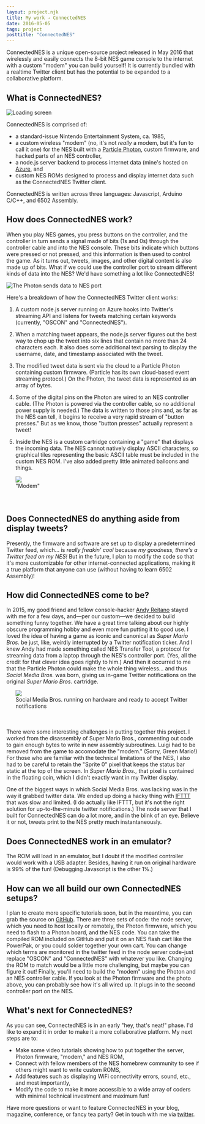 ```yaml
---
layout: project.njk
title: My work → ConnectedNES
date: 2016-05-05
tags: project
posttitle: "ConnectedNES"
---
```


ConnectedNES is a unique open-source project released in May 2016 that wirelessly and easily connects the 8-bit NES game console to the internet with a custom "modem" you can build yourself! It is currently bundled with a realtime Twitter client but has the potential to be expanded to a collaborative platform.

## What is ConnectedNES?

![Loading screen](/img/connectednes1.gif)

ConnectedNES is comprised of:
- a standard-issue Nintendo Entertainment System, ca. 1985,
- a custom wireless "modem" (no, it's not *really* a modem, but it's fun to call it one) for the NES built with a [Particle Photon](http://particle.io/), custom firmware, and hacked parts of an NES controller,
- a node.js server backend to process internet data (mine's hosted on [Azure](http://portal.azure.com/), and
- custom NES ROMs designed to process and display internet data such as the ConnectedNES Twitter client.

<p></p>

ConnectedNES is written across three languages: Javascript, Arduino C/C++, and 6502 Assembly.

## How does ConnectedNES work?

When you play NES games, you press buttons on the controller, and the controller in turn sends a signal made of bits (1s and 0s) through the controller cable and into the NES console. These bits indicate which buttons were pressed or not pressed, and this information is then used to control the game. As it turns out, tweets, images, and other digital content is also made up of bits. What if we could use the controller port to stream different kinds of data into the NES? We'd have something a lot like ConnectedNES!

![The Photon sends data to NES port](/img/4905.jpg)

Here's a breakdown of how the ConnectedNES Twitter client works:

1. A custom node.js server running on Azure hooks into Twitter's streaming API and listens for tweets matching certain keywords (currently, "OSCON" and "ConnectedNES").

2. When a matching tweet appears, the node.js server figures out the best way to chop up the tweet into six lines that contain no more than 24 characters each. It also does some additional text parsing to display the username, date, and timestamp associated with the tweet.

3. The modified tweet data is sent via the cloud to a Particle Photon containing custom firmware. (Particle has its own cloud-based event streaming protocol.) On the Photon, the tweet data is represented as an array of bytes.

4. Some of the digital pins on the Photon are wired to an NES controller cable. (The Photon is powered via the controller cable, so no additional power supply is needed.) The data is written to those pins and, as far as the NES can tell, it begins to receive a very rapid stream of "button presses." But as we know, those "button presses" actually represent a tweet!

5. Inside the NES is a custom cartridge containing a "game" that displays the incoming data. The NES cannot natively display ASCII characters, so graphical tiles representing the basic ASCII table must be included in the custom NES ROM. I've also added pretty little animated balloons and things.

<figure style="margin-left:24px; margin-right:-24px; padding-bottom:36px; padding-top:-36px;"><img src="/img/smaller-modem.jpg">
<figcaption>"Modem"</figcaption>
</figure>

## Does ConnectedNES do anything aside from display tweets?

Presently, the firmware and software are set up to display a predetermined Twitter feed, which… is *really freakin' cool* because *my goodness, there's a Twitter feed on my NES!* But in the future, I plan to modify the code so that it's more customizable for other internet-connected applications, making it a true platform that anyone can use (without having to learn 6502 Assembly)!

## How did ConnectedNES come to be?

In 2015, my good friend and fellow console-hacker [Andy Reitano](http://www.andrewreitano.com/) stayed with me for a few days, and—per our custom—we decided to build something funny together. We have a great time talking about our highly obscure programming hobby and even more fun putting it to good use. I loved the idea of having a game as iconic and canonical as *Super Mario Bros.* be just, like, weirdly interrupted by a Twitter notification ticker. And I knew Andy had made something called NES Transfer Tool, a protocol for streaming data from a laptop through the NES's controller port. (Yes, all the credit for that clever idea goes rightly to him.) And then it occurred to me that the Particle Photon could make the whole thing wireless... and thus *Social Media Bros.* was born, giving us in-game Twitter notifications on the original *Super Mario Bros.* cartridge.

<figure style="margin-left:24px; margin-right:-24px; padding-bottom:36px; padding-top:-36px;"><img src="/img/social1.JPG">
<figcaption>Social Media Bros. running on hardware and ready to accept Twitter notifications</figcaption>
</figure>

There were some interesting challenges in putting together this project. I worked from the disassembly of Super Mario Bros., commenting out code to gain enough bytes to write in new assembly subroutines. Luigi had to be removed from the game to accomodate the "modem." (Sorry, Green Mario!) For those who are familiar with the technical limitations of the NES, I also had to be careful to retain the "Sprite 0" pixel that keeps the status bar static at the top of the screen. In *Super Mario Bros.,* that pixel is contained in the floating coin, which I didn't exactly want in my Twitter display.

One of the biggest ways in which Social Media Bros. was lacking was in the way it grabbed twitter data. We ended up doing a hacky thing with [IFTTT](http://www.ifttt.com/) that was slow and limited. (I do actually like IFTTT, but it's not the right solution for up-to-the-minute twitter notifications.) The node server that I built for ConnectedNES can do a lot more, and in the blink of an eye. Believe it or not, tweets print to the NES pretty much instantaneously.

## Does ConnectedNES work in an emulator?

The ROM will load in an emulator, but I doubt if the modified controller would work with a USB adapter. Besides, having it run on original hardware is 99% of the fun! (Debugging Javascript is the other 1%.)

## How can we all build our own ConnectedNES setups?

I plan to create more specific tutorials soon, but in the meantime, you can grab the source on [GitHub](http://www.github.com/hxlnt/connectednes). There are three sets of code: the node server, which you need to host locally or remotely, the Photon firmware, which you need to flash to a Photon board, and the NES code. You can take the compiled ROM included on GitHub and put it on an NES flash cart like the PowerPak, or you could solder together your own cart. You can change which terms are monitored in the twitter feed in the node server code–just replace "OSCON" and "ConnectedNES" with whatever you like. Changing the ROM to match would be a little more challenging, but maybe you can figure it out! Finally, you'll need to build the "modem" using the Photon and an NES controller cable. If you look at the Photon firmware and the photo above, you can probably see how it's all wired up. It plugs in to the second controller port on the NES.

## What's next for ConnectedNES?

As you can see, ConnectedNES is in an early "hey, that's neat!" phase. I'd like to expand it in order to make it a more collaborative platform. My next steps are to:
- Make some video tutorials showing how to put together the server, Photon firmware, "modem," and NES ROM,
- Connect with fellow members of the NES homebrew community to see if others might want to write custom ROMS,
- Add features such as displaying WiFi connectivity errors, sound, etc., and most importantly,
- Modify the code to make it more accessible to a wide array of coders with minimal technical investment and maximum fun!

<p></p>

Have more questions or want to feature ConnectedNES in your blog, magazine, conference, or fancy tea party? Get in touch with me via [twitter](http://www.twitter.com/partytimeHXLNT).